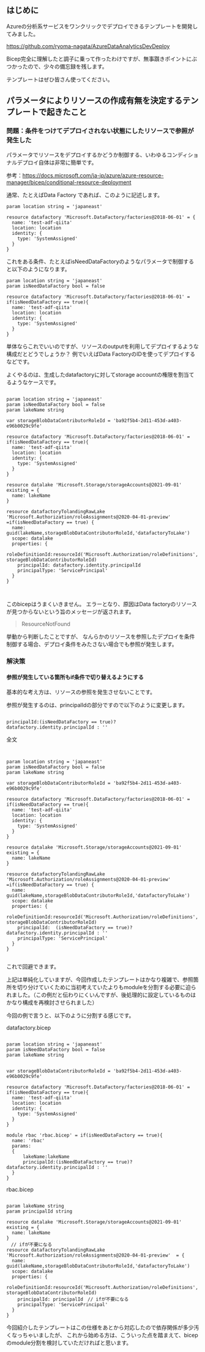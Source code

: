 ## はじめに

Azureの分析系サービスをワンクリックでデプロイできるテンプレートを開発してみました。

https://github.com/ryoma-nagata/AzureDataAnalyticsDevDeploy

Bicep完全に理解したと調子に乗って作ったわけですが、無事躓きポイントにぶつかったので、少々の備忘録を残します。

テンプレートはぜひ皆さん使ってください。

## パラメータによりリソースの作成有無を決定するテンプレートで起きたこと

### 問題：条件をつけてデプロイされない状態にしたリソースで参照が発生した

パラメータでリソースをデプロイするかどうか制御する、いわゆるコンディショナルデプロイ自体は非常に簡単です。

参考：https://docs.microsoft.com/ja-jp/azure/azure-resource-manager/bicep/conditional-resource-deployment

通常、たとえばData Factory であれば、このように記述します。

```bicep
param location string = 'japaneast'

resource datafactory 'Microsoft.DataFactory/factories@2018-06-01' = {
  name: 'test-adf-qiita'
  location: location
  identity: {
    type: 'SystemAssigned'
  }
}

```

これをある条件、たとえばisNeedDataFactoryのようなパラメータで制御すると以下のようになります。

```bicep
param location string = 'japaneast'
param isNeedDataFactory bool = false

resource datafactory 'Microsoft.DataFactory/factories@2018-06-01' = if(isNeedDataFactory == true){
  name: 'test-adf-qiita'
  location: location
  identity: {
    type: 'SystemAssigned'
  }
}

```

単体ならこれでいいのですが、リソースのoutputを利用してデプロイするような構成だとどうでしょうか？
例でいえばData FactoryのIDを使ってデプロイするなどです。

よくやるのは、生成したdatafactoryに対してstorage accountの権限を割当てるようなケースです。

```bicep

param location string = 'japaneast'
param isNeedDataFactory bool = false
param lakeName string 

var storageBlobDataContributorRoleId = 'ba92f5b4-2d11-453d-a403-e96b0029c9fe'

resource datafactory 'Microsoft.DataFactory/factories@2018-06-01' = if(isNeedDataFactory == true){
  name: 'test-adf-qiita'
  location: location
  identity: {
    type: 'SystemAssigned'
  }
}

resource datalake 'Microsoft.Storage/storageAccounts@2021-09-01' existing = {
  name: lakeName
}

resource datafactoryTolandingRawLake 'Microsoft.Authorization/roleAssignments@2020-04-01-preview'  =if(isNeedDataFactory == true) {
  name: guid(lakeName,storageBlobDataContributorRoleId,'datafactoryToLake')
  scope: datalake
  properties: {
    roleDefinitionId:resourceId('Microsoft.Authorization/roleDefinitions', storageBlobDataContributorRoleId)
    principalId: datafactory.identity.principalId
    principalType: 'ServicePrincipal'
  }
}



```

このbicepはうまくいきません。
エラーとなり、原因はData factoryのリソースが見つからないという旨のメッセージが返されます。

> ResourceNotFound

挙動から判断したことですが、
なんらかのリソースを参照したデプロイを条件制御する場合、デプロイ条件をみたさない場合でも参照が発生します。



### 解決策

#### 参照が発生している箇所もif条件で切り替えるようにする

基本的な考え方は、リソースの参照を発生させないことです。

参照が発生するのは、principalIdの部分ですので以下のように変更します。

```bicep

principalId:(isNeedDataFactory == true)? datafactory.identity.principalId : ''

```

全文


``` bicep


param location string = 'japaneast'
param isNeedDataFactory bool = false
param lakeName string 

var storageBlobDataContributorRoleId = 'ba92f5b4-2d11-453d-a403-e96b0029c9fe'

resource datafactory 'Microsoft.DataFactory/factories@2018-06-01' = if(isNeedDataFactory == true){
  name: 'test-adf-qiita'
  location: location
  identity: {
    type: 'SystemAssigned'
  }
}

resource datalake 'Microsoft.Storage/storageAccounts@2021-09-01' existing = {
  name: lakeName
}

resource datafactoryTolandingRawLake 'Microsoft.Authorization/roleAssignments@2020-04-01-preview'  =if(isNeedDataFactory == true) {
  name: guid(lakeName,storageBlobDataContributorRoleId,'datafactoryToLake')
  scope: datalake
  properties: {
    roleDefinitionId:resourceId('Microsoft.Authorization/roleDefinitions', storageBlobDataContributorRoleId)
    principalId:  (isNeedDataFactory == true)? datafactory.identity.principalId : ''
    principalType: 'ServicePrincipal'
  }
}


```

これで回避できます。

上記は単純化していますが、今回作成したテンプレートはかなり複雑で、参照箇所を切り分けていくために当初考えていたよりもmoduleを分割する必要に迫られました。（この例だと伝わりにくいんですが、後処理的に設定しているものはかなり構成を再検討させられました）

今回の例で言うと、以下のように分割する感じです。

datafactory.bicep

``` bicep

param location string = 'japaneast'
param isNeedDataFactory bool = false
param lakeName string 


var storageBlobDataContributorRoleId = 'ba92f5b4-2d11-453d-a403-e96b0029c9fe'

resource datafactory 'Microsoft.DataFactory/factories@2018-06-01' = if(isNeedDataFactory == true){
  name: 'test-adf-qiita'
  location: location
  identity: {
    type: 'SystemAssigned'
  }
}

module rbac 'rbac.bicep' = if(isNeedDataFactory == true){
  name: 'rbac'
  params:
  {
      lakeName:lakeName
      principalId:(isNeedDataFactory == true)? datafactory.identity.principalId : ''
  }
}

```

rbac.bicep

``` bicep

param lakeName string 
param principalId string

resource datalake 'Microsoft.Storage/storageAccounts@2021-09-01' existing = {
  name: lakeName
}
　// ifが不要になる
resource datafactoryTolandingRawLake 'Microsoft.Authorization/roleAssignments@2020-04-01-preview'  = {
  name: guid(lakeName,storageBlobDataContributorRoleId,'datafactoryToLake')
  scope: datalake
  properties: {
    roleDefinitionId:resourceId('Microsoft.Authorization/roleDefinitions', storageBlobDataContributorRoleId)
    principalId: principalId　// ifが不要になる
    principalType: 'ServicePrincipal'
  }
}

```


今回紹介したテンプレートはこの仕様をあとから対応したので依存関係が多少汚くなっちゃいましたが、
これから始める方は、こういった点を踏まえて、bicep のmodule分割を検討していただければと思います。

